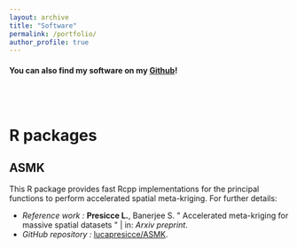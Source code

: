 ```yaml
---
layout: archive
title: "Software"
permalink: /portfolio/
author_profile: true
---
```


#### You can also find my software on my [Github](https://github.com/lucapresicce)!

<br> </br>

# R packages

## ASMK 
This R package provides fast Rcpp implementations for the principal functions to perform accelerated spatial meta-kriging. For further details: 
  * <i>Reference work :</i> <b>Presicce L.</b>, Banerjee S. &quot; Accelerated meta-kriging for massive spatial datasets &quot; | in: <i>Arxiv preprint</i>.
  * <i>GitHub repository :</i> [lucapresicce/ASMK](https://github.com/lucapresicce/ASMK).


<!---  
[paper](https://www.aclweb.org/anthology/2021.hackashop-1.19.pdf) |
[slides](https://myrthereuver.github.io/talks/Slides_ArgMiningstance.pdf)  |
[poster](https://myrthereuver.github.io/talks/MattisReuver_HackathonReport%20(6).pdf) |
[code/demo](https://github.com/myrthereuver/Hackathon_MediaComments/blob/main/Hackathon_comments_script.ipynb)</sub>
--->
